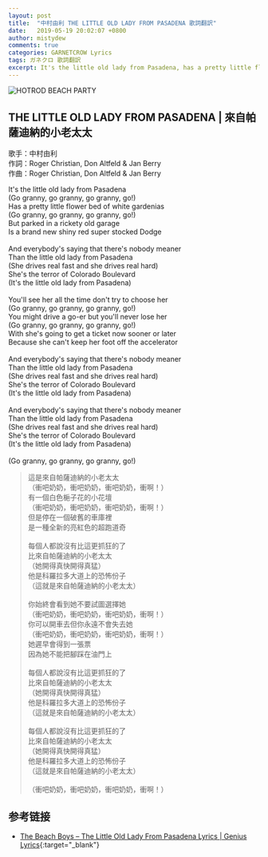 ```yaml
---
layout: post
title:  "中村由利 THE LITTLE OLD LADY FROM PASADENA 歌詞翻訳"
date:   2019-05-19 20:02:07 +0800
author: mistydew
comments: true
categories: GARNETCROW Lyrics
tags: ガネクロ 歌詞翻訳
excerpt: It's the little old lady from Pasadena, has a pretty little flower bed of white gardenias. But parked in a rickety old garage, is a brand new shiny red super stocked Dodge.
---
```

![HOTROD BEACH PARTY](https://raw.githubusercontent.com/mistydew/gc2/master/cover/featuring/HOTROD%20BEACH%20PARTY.jpg)

## THE LITTLE OLD LADY FROM PASADENA | 來自帕薩迪納的小老太太

歌手：中村由利<br>
作詞：Roger Christian, Don Altfeld & Jan Berry<br>
作曲：Roger Christian, Don Altfeld & Jan Berry

<div class="lyric-original">
<p>
It's the little old lady from Pasadena<br>
(Go granny, go granny, go granny, go!)<br>
Has a pretty little flower bed of white gardenias<br>
(Go granny, go granny, go granny, go!)<br>
But parked in a rickety old garage<br>
Is a brand new shiny red super stocked Dodge<br>
<br>
And everybody's saying that there's nobody meaner<br>
Than the little old lady from Pasadena<br>
(She drives real fast and she drives real hard)<br>
She's the terror of Colorado Boulevard<br>
(It's the little old lady from Pasadena)<br>
<br>
You'll see her all the time don't try to choose her<br>
(Go granny, go granny, go granny, go!)<br>
You might drive a go-er but you'll never lose her<br>
(Go granny, go granny, go granny, go!)<br>
With she's going to get a ticket now sooner or later<br>
Because she can't keep her foot off the accelerator<br>
<br>
And everybody's saying that there's nobody meaner<br>
Than the little old lady from Pasadena<br>
(She drives real fast and she drives real hard)<br>
She's the terror of Colorado Boulevard<br>
(It's the little old lady from Pasadena)<br>
<br>
And everybody's saying that there's nobody meaner<br>
Than the little old lady from Pasadena<br>
(She drives real fast and she drives real hard)<br>
She's the terror of Colorado Boulevard<br>
(It's the little old lady from Pasadena)<br>
<br>
(Go granny, go granny, go granny, go!)
</p>
</div>

<div class="lyric-translation">
<blockquote>
這是來自帕薩迪納的小老太太<br>
（衝吧奶奶，衝吧奶奶，衝吧奶奶，衝啊！）<br>
有一個白色梔子花的小花壇<br>
（衝吧奶奶，衝吧奶奶，衝吧奶奶，衝啊！）<br>
但是停在一個破舊的車庫裡<br>
是一種全新的亮紅色的超跑道奇<br>
<br>
每個人都說沒有比這更抓狂的了<br>
比來自帕薩迪納的小老太太<br>
（她開得真快開得真猛）<br>
他是科羅拉多大道上的恐怖份子<br>
（這就是來自帕薩迪納的小老太太）<br>
<br>
你始終會看到她不要試圖選擇她<br>
（衝吧奶奶，衝吧奶奶，衝吧奶奶，衝啊！）<br>
你可以開車去但你永遠不會失去她<br>
（衝吧奶奶，衝吧奶奶，衝吧奶奶，衝啊！）<br>
她遲早會得到一張票<br>
因為她不能把腳踩在油門上<br>
<br>
每個人都說沒有比這更抓狂的了<br>
比來自帕薩迪納的小老太太<br>
（她開得真快開得真猛）<br>
他是科羅拉多大道上的恐怖份子<br>
（這就是來自帕薩迪納的小老太太）<br>
<br>
每個人都說沒有比這更抓狂的了<br>
比來自帕薩迪納的小老太太<br>
（她開得真快開得真猛）<br>
他是科羅拉多大道上的恐怖份子<br>
（這就是來自帕薩迪納的小老太太）<br>
<br>
（衝吧奶奶，衝吧奶奶，衝吧奶奶，衝啊！）
</blockquote>
</div>

## 参考链接

* [The Beach Boys – The Little Old Lady From Pasadena Lyrics \| Genius Lyrics](https://genius.com/The-beach-boys-the-little-old-lady-from-pasadena-lyrics){:target="_blank"}
